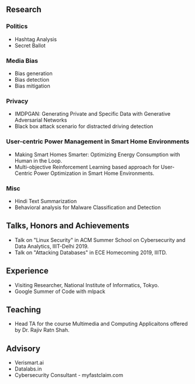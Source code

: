
## Research

### Politics

- Hashtag Analysis
- Secret Ballot

### Media Bias

- Bias generation
- Bias detection
- Bias mitigation

### Privacy

- IMDPGAN: Generating Private and Specific Data with Generative Adversarial Networks
- Black box attack scenario for distracted driving detection

### User-centric Power Management in Smart Home Environments

- Making Smart Homes Smarter: Optimizing Energy Consumption with Human in the Loop.
- Multi-objective Reinforcement Learning based approach for User-Centric Power Optimization in Smart Home Environments.

### Misc

- Hindi Text Summarization
- Behavioral analysis for Malware Classification and Detection
  

## Talks, Honors and Achievements
- Talk on "Linux Security" in ACM Summer School on Cybersecurity and Data Analytics, IIIT-Delhi 2019.
- Talk on "Attacking Databases" in ECE Homecoming 2019, IIITD.


## Experience
- Visiting Researcher, National Institute of Informatics, Tokyo. 
- Google Summer of Code with mlpack

## Teaching
- Head TA for the course Multimedia and Computing Applicaitons offered by Dr. Rajiv Ratn Shah. 


## Advisory
- Verismart.ai
- Datalabs.in
- Cybersecurity Consultant - myfastclaim.com
